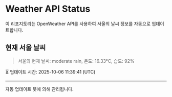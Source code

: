 
# Weather API Status

이 리포지토리는 OpenWeather API를 사용하여 서울의 날씨 정보를 자동으로 업데이트합니다.

## 현재 서울 날씨
> 서울의 현재 날씨: moderate rain, 온도: 16.33°C, 습도: 92%

⏳ 업데이트 시간: 2025-10-06 11:39:41 (UTC)

---
자동 업데이트 봇에 의해 관리됩니다.
